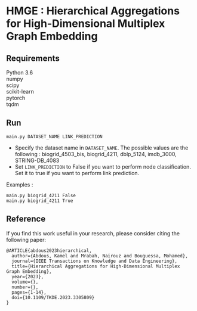 # HMGE : Hierarchical Aggregations for High-Dimensional Multiplex Graph Embedding

## Requirements
Python 3.6 <br />
numpy <br />
scipy <br />
scikit-learn <br />
pytorch <br />
tqdm

## Run
`main.py DATASET_NAME LINK_PREDICTION`

- Specify the dataset name in `DATASET_NAME`. The possible values are the following : biogrid_4503_bis, biogrid_4211, dblp_5124, imdb_3000, STRING-DB_4083
- Set `LINK_PREDICTION` to False if you want to perform node classification. Set it to true if you want to perform link prediction.

Examples :

`main.py biogrid_4211 False` <br />
`main.py biogrid_4211 True`

## Reference
If you find this work useful in your research, please consider citing the following paper:

```
@ARTICLE{abdous2023hierarchical,
  author={Abdous, Kamel and Mrabah, Nairouz and Bouguessa, Mohamed},
  journal={IEEE Transactions on Knowledge and Data Engineering}, 
  title={Hierarchical Aggregations for High-Dimensional Multiplex Graph Embedding}, 
  year={2023},
  volume={},
  number={},
  pages={1-14},
  doi={10.1109/TKDE.2023.3305809}
}
```
